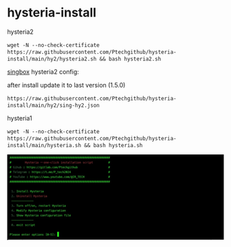 # hysteria-install

hysteria2

```
wget -N --no-check-certificate https://raw.githubusercontent.com/Ptechgithub/hysteria-install/main/hy2/hysteria2.sh && bash hysteria2.sh
```



[singbox](https://github.com/SagerNet/sing-box/releases/tag/v1.4.1) hysteria2 config:

after install update it to last version (1.5.0)

```
https://raw.githubusercontent.com/Ptechgithub/hysteria-install/main/hy2/sing-hy2.json
```

hysteria1

```
wget -N --no-check-certificate https://raw.githubusercontent.com/Ptechgithub/hysteria-install/main/hysteria.sh && bash hysteria.sh
```
![1](https://raw.githubusercontent.com/Ptechgithub/hysteria-install/main/media/1.jpg)
